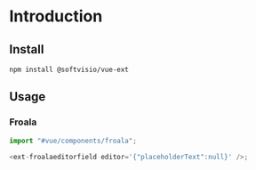 # Introduction

<!-- Tell about the project -->

## Install

```shell
npm install @softvisio/vue-ext
```

## Usage

<!-- Tell about how to use the project, give code examples -->

### Froala

```javascript
import "#vue/components/froala";

<ext-froalaeditorfield editor='{"placeholderText":null}' />;
```
